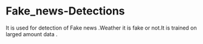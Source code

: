 # Fake_news-Detections
It is used for  detection of  Fake news .Weather it is fake or not.It is trained on larged amount data .

